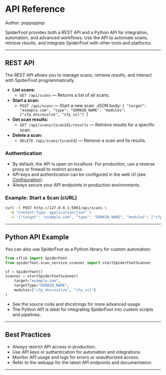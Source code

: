 # API Reference

*Author: poppopjmp*

SpiderFoot provides both a REST API and a Python API for integration, automation, and advanced workflows. Use the API to automate scans, retrieve results, and integrate SpiderFoot with other tools and platforms.

---

## REST API

The REST API allows you to manage scans, retrieve results, and interact with SpiderFoot programmatically.

- **List scans:**
  - `GET /api/scans` — Returns a list of all scans.
- **Start a scan:**
  - `POST /api/scans` — Start a new scan. JSON body: `{ "target": "example.com", "type": "DOMAIN_NAME", "modules": ["sfp_dnsresolve", "sfp_ssl"] }`
- **Get scan results:**
  - `GET /api/scans/{scanId}/results` — Retrieve results for a specific scan.
- **Delete a scan:**
  - `DELETE /api/scans/{scanId}` — Remove a scan and its results.

### Authentication

- By default, the API is open on localhost. For production, use a reverse proxy or firewall to restrict access.
- API keys and authentication can be configured in the web UI (see [Configuration](configuration.md)).
- Always secure your API endpoints in production environments.

### Example: Start a Scan (cURL)

```sh
curl -X POST http://127.0.0.1:5001/api/scans \
  -H "Content-Type: application/json" \
  -d '{"target": "example.com", "type": "DOMAIN_NAME", "modules": ["sfp_dnsresolve", "sfp_ssl"]}'
```

---

## Python API Example

You can also use SpiderFoot as a Python library for custom automation:

```python
from sflib import SpiderFoot
from spiderfoot.scan_service.scanner import startSpiderFootScanner

sf = SpiderFoot()
scanner = startSpiderFootScanner(
    target="example.com",
    targetType="DOMAIN_NAME",
    modules=["sfp_dnsresolve", "sfp_ssl"]
)
```

- See the source code and docstrings for more advanced usage.
- The Python API is ideal for integrating SpiderFoot into custom scripts and pipelines.

---

## Best Practices

- Always restrict API access in production.
- Use API keys or authentication for automation and integrations.
- Monitor API usage and logs for errors or unauthorized access.
- Refer to the webapp for the latest API endpoints and documentation.

---
